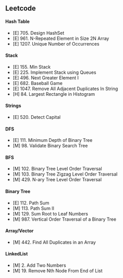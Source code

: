 ## Leetcode
#### Hash Table
- [E] 705.   Design HashSet
- [E] 961.   N-Repeated Element in Size 2N Array
- [E] 1207.  Unique Number of Occurrences

#### Stack
- [E] 155.   Min Stack
- [E] 225.   Implement Stack using Queues
- [E] 496.   Next Greater Element I
- [E] 682.   Baseball Game
- [E] 1047.  Remove All Adjacent Duplicates In String
- [H] 84.    Largest Rectangle in Histogram

#### Strings
- [E] 520.   Detect Capital

#### DFS
- [E] 111.   Minimum Depth of Binary Tree
- [M] 98.    Validate Binary Search Tree

#### BFS
- [M] 102.   Binary Tree Level Order Traversal
- [M] 103.   Binary Tree Zigzag Level Order Traversal
- [M] 429.   N-ary Tree Level Order Traversal

#### Binary Tree
- [E] 112.   Path Sum
- [M] 113.   Path Sum II
- [M] 129.   Sum Root to Leaf Numbers
- [M] 987.   Vertical Order Traversal of a Binary Tree

#### Array/Vector
- [M] 442.   Find All Duplicates in an Array

#### LinkedList
- [M] 2.     Add Two Numbers
- [M] 19.    Remove Nth Node From End of List